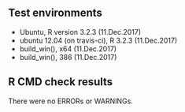 ## Test environments
* Ubuntu, R version 3.2.3 (11.Dec.2017)
* ubuntu 12.04 (on travis-ci), R 3.2.3 (11.Dec.2017)
* build_win(), x64 (11.Dec.2017)
* build_win(), 386 (11.Dec.2017)

## R CMD check results
There were no ERRORs or WARNINGs.
